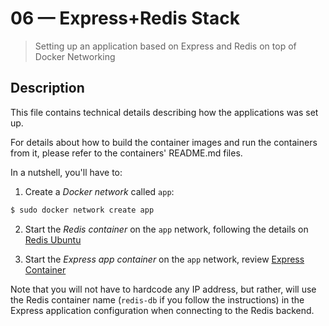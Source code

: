 # 06 &mdash; Express+Redis Stack
> Setting up an application based on Express and Redis on top of Docker Networking

## Description
This file contains technical details describing how the applications was set up.

For details about how to build the container images and run the containers from it, please refer to the containers' README.md files.

In a nutshell, you'll have to:

1. Create a *Docker network* called `app`:
```bash
$ sudo docker network create app
```
2. Start the *Redis container* on the `app` network, following the details on [Redis Ubuntu](./redis-ubuntu/)

3. Start the *Express app container* on the `app` network, review [Express Container](./express-container/)

Note that you will not have to hardcode any IP address, but rather, will use the Redis container name (`redis-db` if you follow the instructions) in the Express application configuration when connecting to the Redis backend.